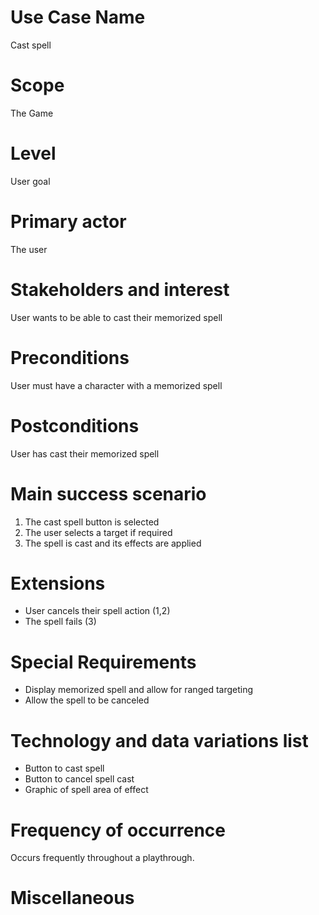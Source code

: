 # Use Case Name
Cast spell

# Scope
The Game

# Level
User goal

# Primary actor
The user

# Stakeholders and interest
User wants to be able to cast their memorized spell

# Preconditions
User must have a character with a memorized spell

# Postconditions
User has cast their memorized spell

# Main success scenario
1. The cast spell button is selected
2. The user selects a target if required
3. The spell is cast and its effects are applied

# Extensions
- User cancels their spell action (1,2)
- The spell fails (3)

# Special Requirements
- Display memorized spell and allow for ranged targeting
- Allow the spell to be canceled

# Technology and data variations list
- Button to cast spell
- Button to cancel spell cast
- Graphic of spell area of effect

# Frequency of occurrence
Occurs frequently throughout a playthrough.

# Miscellaneous